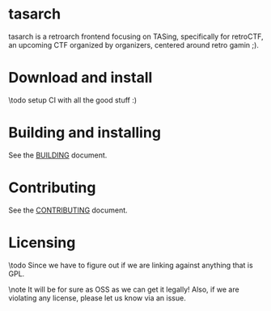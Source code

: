 # tasarch

tasarch is a retroarch frontend focusing on TASing, specifically for retroCTF, an upcoming CTF organized by organizers, centered around retro gamin ;).

# Download and install

\todo setup CI with all the good stuff :)

# Building and installing

See the [BUILDING](BUILDING.md) document.

# Contributing

See the [CONTRIBUTING](CONTRIBUTING.md) document.

# Licensing

\todo Since we have to figure out if we are linking against anything that is GPL.

\note It will be for sure as OSS as we can get it legally! Also, if we are violating any license, please let us know via an issue.
<!--
Please go to https://choosealicense.com/ and choose a license that fits your
needs. GNU GPLv3 is a pretty nice option ;-)
-->
